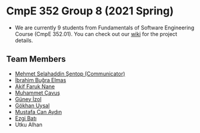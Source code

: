 # CmpE 352 Group 8 (2021 Spring)
- We are currently 9 students from Fundamentals of Software Engineering Course (CmpE 352.01). You can check out our [wiki](https://github.com/bounswe/2021SpringGroup8/wiki) for the project details.

## Team Members
- [Mehmet Selahaddin Şentop (Communicator)](https://github.com/bounswe/2021SpringGroup8/wiki/Mehmet-Selahaddin-Şentop)
- [İbrahim Buğra Elmas](https://github.com/bounswe/2021SpringGroup8/wiki/%C4%B0brahim-Bu%C4%9Fra-Elmas)
- [Akif Faruk Nane](https://github.com/bounswe/2021SpringGroup8/wiki/Akif-Faruk-NANE)
- [Muhammet Çavuş](https://github.com/bounswe/2021SpringGroup8/wiki/Muhammet-%C3%87avu%C5%9F)
- [Güney İzol](https://github.com/bounswe/2021SpringGroup8/wiki/Güney-İzol)
- [Gökhan Uysal](https://github.com/bounswe/2021SpringGroup8/wiki/G%C3%B6khan-UYSAL)
- [Mustafa Can Aydın](https://github.com/bounswe/2021SpringGroup8/wiki/Mustafa-Can-AYDIN)
- [Ezgi Batı](https://github.com/bounswe/2021SpringGroup8/wiki/Ezgi-Bat%C4%B1)
- Utku Alhan
